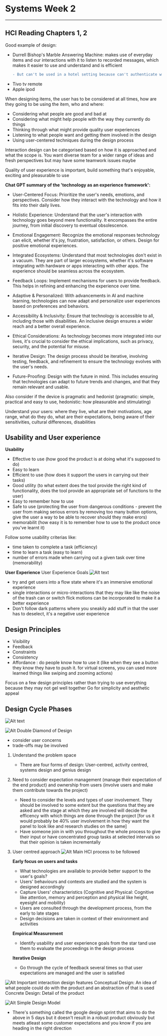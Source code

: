 # Systems Week 2
---
## HCI Reading Chapters 1, 2

Good example of design:
* Durrell Bishop's Marble Answering Machine: makes use of everyday items and our interactions with it to listen to recorded messages, which makes it easier to use and understand and is efficient 
    ```diff
    - But can't be used in a hotel setting because can't authenticate who the user is and the marbles could be nicked
    ```
* Tivo tv remote
* Apple ipod

When designing items, the user has to be considered at all times, how are they going to be using the item, who and where:
* Considering what people are good and bad at
* Considering what might help people with the way they currently do things
* Thinking through what might provide quality user experiences
* Listening to what people want and getting them involved in the design
* Using user-centered techniques during the design process

Interaction design can be categorised based on how it is approached and what the scope is.
You want diverse team for a wider range of ideas and fresh perspectives but may have some teamwork issues maybe

Quality of user experience is important, build something that's enjoyable, exciting and pleasurable to use

**Chat GPT summary of the 'technology as an experience framework':**
* User-Centered Focus: Prioritize the user's needs, emotions, and perspectives. Consider how they interact with the technology and how it fits into their daily lives.

* Holistic Experience: Understand that the user's interaction with technology goes beyond mere functionality. It encompasses the entire journey, from initial discovery to eventual obsolescence.

* Emotional Engagement: Recognize the emotional responses technology can elicit, whether it's joy, frustration, satisfaction, or others. Design for positive emotional experiences.

* Integrated Ecosystems: Understand that most technologies don't exist in a vacuum. They are part of larger ecosystems, whether it's software integrating with hardware or apps interacting with other apps. The experience should be seamless across the ecosystem.

* Feedback Loops: Implement mechanisms for users to provide feedback. This helps in refining and enhancing the experience over time.

* Adaptive & Personalized: With advancements in AI and machine learning, technologies can now adapt and personalize user experiences based on preferences and behaviors.

* Accessibility & Inclusivity: Ensure that technology is accessible to all, including those with disabilities. An inclusive design ensures a wider reach and a better overall experience.

* Ethical Considerations: As technology becomes more integrated into our lives, it's crucial to consider the ethical implications, such as privacy, security, and the potential for misuse.

* Iterative Design: The design process should be iterative, involving testing, feedback, and refinement to ensure the technology evolves with the user's needs.

* Future-Proofing: Design with the future in mind. This includes ensuring that technologies can adapt to future trends and changes, and that they remain relevant and usable.

Also consider if the device is pragmatic and hedonist (pragmatic: simple, practical and easy to use, hedonistic: how pleasurable and stimulating)

Understand your users: where they live, what are their motivations, age range, what do they do, what are their expectations, being aware of their sensitivities, cultural differences, disabilities

## Usability and User experience 

**Usability**
- Effective to use (how good the product is at doing what it's supposed to do)
- Easy to learn
- Efficient to use (how does it support the users in carrying out their tasks)
- Good utility (to what extent does the tool provide the right kind of functionality, does the tool provide an appropriate set of functions to the user)
- Easy to remember how to use
- Safe to use (protecting the user from dangerous conditions - prevent the user from making serious errors by removing too many button options, give the user a way to be able to recover should they make erors)
- memorabilit (how easy it is to remember how to use to the product once you've learnt it)

Follow some usability criterias like:
- time taken to complete a task (efficiency)
- time to learn a task (easy to learn)
- number of errors made when carrying out a given task over time (memorability)

**User Experience**
User Experience Goals
![Alt text](image.png)

- try and get users into a flow state where it's an immersive emotional experience
- single interactions or micro-interactions that they may like like the noise of the trash can or switch flick motions can be incorporated to make it a better experience
- Don't follow dark patterns where you sneakily add stuff in that the user has to deselect, it's a negative user experience
  

## Design Principles

- Visibility
- Feedback
- Constraints
- Consistency
- Affordance : do people know how to use it (like when they see a button they know they have to push it. for virtual screens, you can used more learned things like swiping and zooming actions)
  
Focus on a few design principles rather than trying to use everything because they may not gel well together
Go for simplicity and aesthetic appeal

## Design Cycle Phases
![Alt text](image-1.png)

![Alt Double Diamond of Design](image-2.png)

- consider user concerns
- trade-offs may be involved

1. Understand the problem space 

   - There are four forms of design: User-centred, activity centred, systems design and genius design
  
2. Need to consider expectation management (manage their expectation of the end product) and ownership from users (involve users and make them contribute towards the project)
   - Need to consider the levels and types of user involvement. They should be involved to some extent but the questions that they are asked and the stage at which they are involved will decide the efficency with which things are done through the project [for us it would probably be 40% user involvement in how they want the panel to look like and research studies on the same]
   - Have someone join in with you throughout the whole process to give their input or have concentrated group tasks at selected intervals so that their opinion is taken incrementally
  
3. User centred approach
   ![Alt Main HCI process to be followed](image-3.png)

   **Early focus on users and tasks**
   - What technologies are available to provide better support to the user's goals?
   - Users' behaviours and contexts are studied and the system is designed accordingly
   - Capture Users' characteristics (Cognitive and Physical: Cognitive like attention, memory and perception and physical like height, eyesight and mobility)
   - Users are consulted through the development process, from the early to late stages
   - Design decisions are taken in context of their environment and activities

    **Empirical Measurement**
    - Identify usability and user experience goals from the star tand use them to evaluate the proceedings in the design process

    **Iterative Design**
    - Go through the cycle of feedback several times so that user expectations are managed and the user is satisfied
  
![Alt Important interaction design features](image-4.png)
Conceptual Design: An idea of what people could do with the product and an abstraction of that is used
Concrete Design: Detail of the product

![Alt Simple Design Model](image-5.png)
- There's something called the google design sprint that aims to do the above in 5 days but it doesn't result in a robust product obviously but meets atleast some customer expectations and you know if you are heading in the right direction

